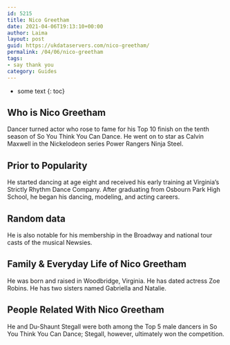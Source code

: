 ```yaml
---
id: 5215
title: Nico Greetham
date: 2021-04-06T19:13:10+00:00
author: Laima
layout: post
guid: https://ukdataservers.com/nico-greetham/
permalink: /04/06/nico-greetham
tags:
- say thank you
category: Guides
---
```


* some text
{: toc}


## Who is Nico Greetham
                  
                  
                  
Dancer turned actor who rose to fame for his Top 10 finish on the tenth season of So You Think You Can Dance. He went on to star as Calvin Maxwell in the Nickelodeon series Power Rangers Ninja Steel.
                  
              
            
              
            
                
                
                
## Prior to Popularity
                  
                  
                  
He started dancing at age eight and received his early training at Virginia&#8217;s Strictly Rhythm Dance Company. After graduating from Osbourn Park High School, he began his dancing, modeling, and acting careers.
                  
              
            
              
            
                
                
                
## Random data
                  
                  
                  
He is also notable for his membership in the Broadway and national tour casts of the musical Newsies.
                  
              
            
              
            
                
                
                
## Family & Everyday Life of Nico Greetham
                  
                  
                  
He was born and raised in Woodbridge, Virginia. He has dated actress Zoe Robins. He has two sisters named Gabriella and Natalie.
                  
              
            
              
            
                
                
                
## People Related With Nico Greetham
                  
                  
                  
He and Du-Shaunt Stegall were both among the Top 5 male dancers in So You Think You Can Dance; Stegall, however, ultimately won the competition.
                  
              
            
              
            
                
              
            
              
              
            
            
              
            
          
          
          